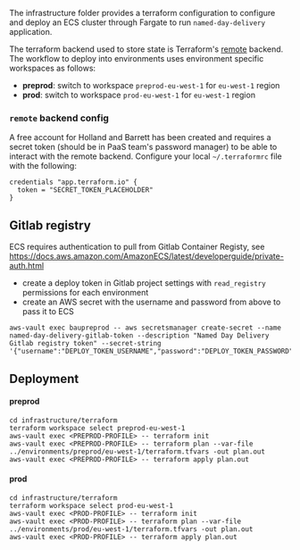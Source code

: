 The infrastructure folder provides a terraform configuration to configure and deploy an ECS cluster through Fargate to run `named-day-delivery` application.

The terraform backend used to store state is Terraform's [remote](https://www.terraform.io/docs/backends/types/remote.html) backend. The workflow to deploy into environments uses environment specific workspaces as follows:
- **preprod**: switch to workspace `preprod-eu-west-1` for `eu-west-1` region
- **prod**: switch to workspace `prod-eu-west-1` for `eu-west-1` region

### `remote` backend config
A free account for Holland and Barrett has been created and requires a secret token (should be in PaaS team's password manager) to be able to interact with the remote backend. Configure your local `~/.terraformrc` file with the following:

```
credentials "app.terraform.io" {
  token = "SECRET_TOKEN_PLACEHOLDER"
}
```

## Gitlab registry
ECS requires authentication to pull from Gitlab Container Registy, see https://docs.aws.amazon.com/AmazonECS/latest/developerguide/private-auth.html

- create a deploy token in Gitlab project settings with `read_registry` permissions for each environment
- create an AWS secret with the username and password from above to pass it to ECS
```
aws-vault exec baupreprod -- aws secretsmanager create-secret --name named-day-delivery-gitlab-token --description "Named Day Delivery Gitlab registry token" --secret-string '{"username":"DEPLOY_TOKEN_USERNAME","password":"DEPLOY_TOKEN_PASSWORD"}'
```


## Deployment

#### preprod
```
cd infrastructure/terraform
terraform workspace select preprod-eu-west-1
aws-vault exec <PREPROD-PROFILE> -- terraform init
aws-vault exec <PREPROD-PROFILE> -- terraform plan --var-file ../environments/preprod/eu-west-1/terraform.tfvars -out plan.out
aws-vault exec <PREPROD-PROFILE> -- terraform apply plan.out
```

#### prod
```
cd infrastructure/terraform
terraform workspace select prod-eu-west-1
aws-vault exec <PROD-PROFILE> -- terraform init
aws-vault exec <PROD-PROFILE> -- terraform plan --var-file ../environments/prod/eu-west-1/terraform.tfvars -out plan.out
aws-vault exec <PROD-PROFILE> -- terraform apply plan.out
```
